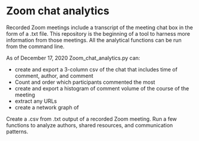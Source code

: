 # Zoom chat analytics
Recorded Zoom meetings include a transcript of the meeting chat box in the form of a .txt file. This repository is the beginning of a tool to harness more information from those meetings. All the analytical functions can be run from the command line. 

As of December 17, 2020 Zoom_chat_analytics.py can:  
- create and export a 3-column csv of the chat that includes time of comment, author, and comment
- Count and order which participants commented the most
- create and export a histogram of comment volume of the course of the meeting
- extract any URLs
- create a network graph of 


Create a .csv from .txt output of a recorded Zoom meeting. 
Run a few functions to analyze authors, shared resources, and communication patterns.
